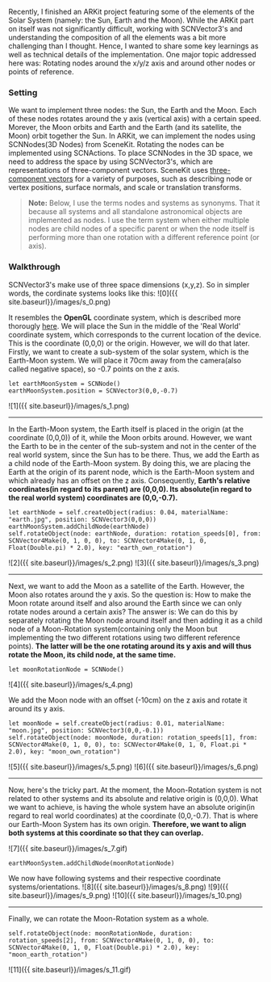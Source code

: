 Recently, I finished an ARKit project featuring some of the elements of the Solar System (namely: the Sun, Earth and the Moon). 
While the ARKit part on itself was not significantly difficult, working with SCNVector3's and understanding the composition
of all the elements was a bit more challenging than I thought. Hence, I wanted to share some key learnings as well as technical
details 
of the implementation. One major topic addressed here was: Rotating nodes around the x/y/z axis and around 
other nodes or points of reference.

### Setting
We want to implement three nodes: the Sun, the Earth and the Moon. Each of these nodes rotates around the y axis (vertical axis)
with a certain speed. Morever, the Moon orbits and Earth and the Earth (and its satellite, the Moon) orbit together the Sun. In ARKit,
we can implement the nodes using SCNNodes(3D Nodes) from SceneKit. Rotating the nodes can be implemented using
SCNActions. To place SCNNodes in the 3D space, we need to address the space by using SCNVector3's, which are representations 
of three-component vectors. SceneKit uses [three-component vectors](https://developer.apple.com/documentation/scenekit/scnvector3) 
for a variety of purposes, such as describing node or vertex positions, surface normals, and scale or translation transforms. 
>  **Note:** Below, I use the terms nodes and systems as synonyms. That it because all systems and all standalone astronomical objects are implemented as nodes. I use the term system when either multiple nodes are child nodes of a specific parent or when the node itself is performing more than one rotation with a different reference point (or axis). 

### Walkthrough 
SCNVector3's make use of three space dimensions (x,y,z). So in simpler words, the cordinate systems looks like this:
![0]({{ site.baseurl}}/images/s_0.png)

It resembles the **OpenGL** coordinate system, which is described more thorougly [here](http://www.falloutsoftware.com/tutorials/gl/gl0.htm).
We will place the Sun in the middle of the 'Real World' coordinate system, which corresponds to the current location of the device. This is the coordinate (0,0,0) or the origin. However, we will do that later. Firstly, we want to create a sub-system of the solar system, which is the Earth-Moon system. We will place it 70cm away from the camera(also called negative space), so -0.7 points on the z axis. 
```
let earthMoonSystem = SCNNode()
earthMoonSystem.position = SCNVector3(0,0,-0.7)
```
![1]({{ site.baseurl}}/images/s_1.png)

---

In the Earth-Moon system, the Earth itself is placed in the origin (at the coordinate (0,0,0)) of it, while the Moon orbits around.
However, we want the Earth to be in the center of the sub-system and not in the center of the real world system, since the Sun
has to be there. Thus, we add the Earth as a child node of the Earth-Moon system. By doing this, we are placing the Earth
at the origin of its parent node, which is the Earth-Moon system and which already has an offset on the z axis. Consequently, **Earth's relative coordinates(in regard to its parent) are (0,0,0). Its absolute(in regard to the real world system) coordinates are (0,0,-0.7).**
```
let earthNode = self.createObject(radius: 0.04, materialName: "earth.jpg", position: SCNVector3(0,0,0))
earthMoonSystem.addChildNode(earthNode)
self.rotateObject(node: earthNode, duration: rotation_speeds[0], from: SCNVector4Make(0, 1, 0, 0), to: SCNVector4Make(0, 1, 0, Float(Double.pi) * 2.0), key: "earth_own_rotation")   
```
![2]({{ site.baseurl}}/images/s_2.png)
![3]({{ site.baseurl}}/images/s_3.png)

---

Next, we want to add the Moon as a satellite of the Earth. However, the Moon also rotates around the y axis. So the question is: How to make the Moon rotate around itself and also around the Earth since we can only rotate nodes around a certain axis?
The answer is: We can do this by separately rotating the Moon node around itself and then adding it as a child node of a Moon-Rotation system(containing only the Moon but implementing the two different rotations using two different reference points). **The latter will be the one rotating around its y axis and will thus rotate the Moon, its child node, at the same time.** 
```
let moonRotationNode = SCNNode()
```
![4]({{ site.baseurl}}/images/s_4.png)

We add the Moon node with an offset (-10cm) on the z axis and rotate it around its y axis.
```
let moonNode = self.createObject(radius: 0.01, materialName: "moon.jpg", position: SCNVector3(0,0,-0.1))
self.rotateObject(node: moonNode, duration: rotation_speeds[1], from: SCNVector4Make(0, 1, 0, 0), to: SCNVector4Make(0, 1, 0, Float.pi * 2.0), key: "moon_own_rotation")
```
![5]({{ site.baseurl}}/images/s_5.png)
![6]({{ site.baseurl}}/images/s_6.png)

---

Now, here's the tricky part. At the moment, the Moon-Rotation system is not related to other systems and its absolute and relative origin is (0,0,0). What we want to achieve, is having the whole system have an absolute origin(in regard to real world coordinates) at the coordinate (0,0,-0.7). That is where our Earth-Moon System has its own origin. 
**Therefore, we want to align both systems at this coordinate so that they can overlap.**

![7]({{ site.baseurl}}/images/s_7.gif)
```
earthMoonSystem.addChildNode(moonRotationNode)
```

We now have following systems and their respective coordinate systems/orientations.
![8]({{ site.baseurl}}/images/s_8.png)
![9]({{ site.baseurl}}/images/s_9.png)
![10]({{ site.baseurl}}/images/s_10.png)

---

Finally, we can rotate the Moon-Rotation system as a whole. 
```
self.rotateObject(node: moonRotationNode, duration: rotation_speeds[2], from: SCNVector4Make(0, 1, 0, 0), to: SCNVector4Make(0, 1, 0, Float(Double.pi) * 2.0), key: "moon_earth_rotation")
```
![11]({{ site.baseurl}}/images/s_11.gif)
